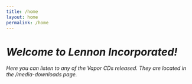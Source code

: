 ```yaml
---
title: /home
layout: home
permalink: /home
---
```


# _Welcome to Lennon Incorporated!_

_Here you can listen to any of the Vapor CDs released. They are located in the /media-downloads page._
